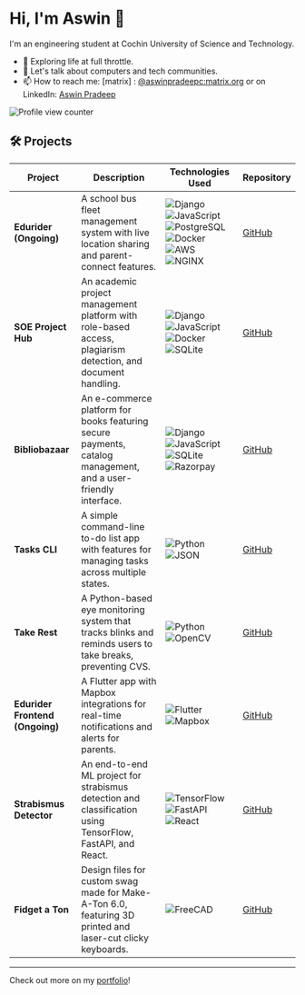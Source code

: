 # Hi, I'm Aswin 👋

I'm an engineering student at Cochin University of Science and Technology.

- 🌱 Exploring life at full throttle. 
- 💬 Let's talk about computers and tech communities.
- 📫 How to reach me: [matrix] : <a href="https://matrix.to/#/@aswinpradeepc:matrix.org" target="_blank">@aswinpradeepc:matrix.org</a> or on LinkedIn: <a href="https://linkedin.com/in/aswinpradeepc" target="_blank">Aswin Pradeep</a>

![Profile view counter](https://komarev.com/ghpvc/?username=aswinpradeepc)

## 🛠️ Projects  

| **Project**                                                                 | **Description**                                                                                          | **Technologies Used**                                                                                                            | **Repository**                                                         |
|-----------------------------------------------------------------------------|----------------------------------------------------------------------------------------------------------|----------------------------------------------------------------------------------------------------------------------------------|------------------------------------------------------------------------|
| **Edurider (Ongoing)**                                                      | A school bus fleet management system with live location sharing and parent-connect features.             | ![Django](https://img.shields.io/badge/-Django-092E20?style=flat&logo=django&logoColor=white) ![JavaScript](https://img.shields.io/badge/-JavaScript-F7DF1E?style=flat&logo=javascript&logoColor=black) ![PostgreSQL](https://img.shields.io/badge/-PostgreSQL-4169E1?style=flat&logo=postgresql&logoColor=white) ![Docker](https://img.shields.io/badge/-Docker-2496ED?style=flat&logo=docker&logoColor=white) ![AWS](https://img.shields.io/badge/-AWS-232F3E?style=flat&logo=amazonaws&logoColor=white) ![NGINX](https://img.shields.io/badge/-NGINX-009639?style=flat&logo=nginx&logoColor=white) | [GitHub](https://github.com/aswinpradeepc/edurider)                                       |
| **SOE Project Hub**                                                         | An academic project management platform with role-based access, plagiarism detection, and document handling. | ![Django](https://img.shields.io/badge/-Django-092E20?style=flat&logo=django&logoColor=white) ![JavaScript](https://img.shields.io/badge/-JavaScript-F7DF1E?style=flat&logo=javascript&logoColor=black) ![Docker](https://img.shields.io/badge/-Docker-2496ED?style=flat&logo=docker&logoColor=white) ![SQLite](https://img.shields.io/badge/-SQLite-003B57?style=flat&logo=sqlite&logoColor=white) | [GitHub](https://github.com/aswinpradeepc/soe-project-hub)            |
| **Bibliobazaar**                                                            | An e-commerce platform for books featuring secure payments, catalog management, and a user-friendly interface. | ![Django](https://img.shields.io/badge/-Django-092E20?style=flat&logo=django&logoColor=white) ![JavaScript](https://img.shields.io/badge/-JavaScript-F7DF1E?style=flat&logo=javascript&logoColor=black) ![SQLite](https://img.shields.io/badge/-SQLite-003B57?style=flat&logo=sqlite&logoColor=white) ![Razorpay](https://img.shields.io/badge/-Razorpay-02042B?style=flat&logo=razorpay&logoColor=white) | [GitHub](https://github.com/aswinpradeepc/bibliobazaar)             |
| **Tasks CLI**                                                               | A simple command-line to-do list app with features for managing tasks across multiple states.            | ![Python](https://img.shields.io/badge/-Python-3776AB?style=flat&logo=python&logoColor=white) ![JSON](https://img.shields.io/badge/-JSON-000000?style=flat&logo=json&logoColor=white) | [GitHub](https://github.com/aswinpradeepc/tasks-cli)                   |
| **Take Rest**                                                               | A Python-based eye monitoring system that tracks blinks and reminds users to take breaks, preventing CVS. | ![Python](https://img.shields.io/badge/-Python-3776AB?style=flat&logo=python&logoColor=white) ![OpenCV](https://img.shields.io/badge/-OpenCV-5C3EE8?style=flat&logo=opencv&logoColor=white) | [GitHub](https://github.com/aswinpradeepc/take-rest)                   |
| **Edurider Frontend (Ongoing)**                                             | A Flutter app with Mapbox integrations for real-time notifications and alerts for parents.               | ![Flutter](https://img.shields.io/badge/-Flutter-02569B?style=flat&logo=flutter&logoColor=white) ![Mapbox](https://img.shields.io/badge/-Mapbox-000000?style=flat&logo=mapbox&logoColor=white) | [GitHub](https://github.com/aswinpradeepc/edurider-frontend)           |
| **Strabismus Detector**                                                     | An end-to-end ML project for strabismus detection and classification using TensorFlow, FastAPI, and React. | ![TensorFlow](https://img.shields.io/badge/-TensorFlow-FF6F00?style=flat&logo=tensorflow&logoColor=white) ![FastAPI](https://img.shields.io/badge/-FastAPI-009688?style=flat&logo=fastapi&logoColor=white) ![React](https://img.shields.io/badge/-React-61DAFB?style=flat&logo=react&logoColor=white) | [GitHub](https://github.com/aswinpradeepc/strabismus-detector)         |
| **Fidget a Ton**                                                            | Design files for custom swag made for Make-A-Ton 6.0, featuring 3D printed and laser-cut clicky keyboards. | ![FreeCAD](https://img.shields.io/badge/-FreeCAD-005CA9?style=flat&logo=freecad&logoColor=white) | [GitHub](https://github.com/aswinpradeepc/fidget-a-ton)                |

---

Check out more on my [portfolio](https://aswin.radr.in)!  


